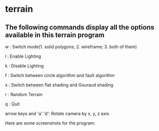 # terrain
The following commands display all the options available in this terrain program
--------------------------------------------------
w : Switch mode(1. solid polygons; 2. wireframe; 3. both of them)

l : Enable Lighting

k : Disable Lighting

f : Switch between circle algorithm and fault algorithm

s : Switch between flat shading and Gouraud shading

r : Random Terrain

q : Quit

arrow keys and 'a' 'd': Rotate camera by x, y, z axis

Here are some screenshots for the program:
